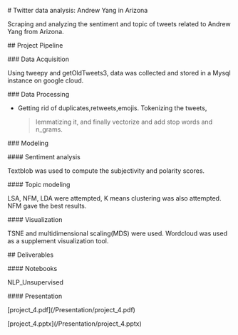 \# Twitter data analysis: Andrew Yang in Arizona

Scraping and analyzing the sentiment and topic of tweets related to
Andrew Yang from Arizona.

\#\# Project Pipeline

\#\#\# Data Acquisition

Using tweepy and getOldTweets3, data was collected and stored in a Mysql
instance on google cloud.

\#\#\# Data Processing

-   Getting rid of duplicates,retweets,emojis. Tokenizing the tweets,
    > lemmatizing it, and finally vectorize and add stop words and
    > n\_grams.

\#\#\# Modeling

\#\#\#\# Sentiment analysis

Textblob was used to compute the subjectivity and polarity scores.

\#\#\#\# Topic modeling

LSA, NFM, LDA were attempted, K means clustering was also attempted. NFM
gave the best results.

\#\#\#\# Visualization

TSNE and multidimensional scaling(MDS) were used. Wordcloud was used as
a supplement visualization tool.

\#\# Deliverables

\#\#\#\# Notebooks

NLP\_Unsupervised

\#\#\#\# Presentation

\[project\_4.pdf\](/Presentation/project\_4.pdf)

\[project\_4.pptx\](/Presentation/project\_4.pptx)
